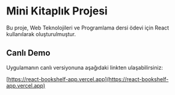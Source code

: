 # Mini Kitaplık Projesi

Bu proje, Web Teknolojileri ve Programlama dersi ödevi için React kullanılarak oluşturulmuştur.

## Canlı Demo

Uygulamanın canlı versiyonuna aşağıdaki linkten ulaşabilirsiniz:

[https://react-bookshelf-app.vercel.app](https://react-bookshelf-app.vercel.app) 
